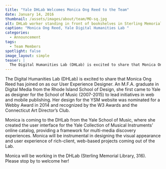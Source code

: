 ```yaml
---
title: "Yale DHLab Welcomes Monica Ong Reed to the Team"
date: January 14, 2016
thumbnail: /assets/images/about/team/MO-sq.jpg
alt: DHLab worker standing in front of bookshelves in Sterling Memorial Library.
caption: "Monica Ong Reed, Yale Digital Humanities Lab "
categories: 
  - Announcement
tags: 
  - Team Members
spotlight: false 
image_layout: simple
teaser: |
  The Digital Humanities Lab (DHLab) is excited to share that Monica Ong Reed has joined on as our User Experience Designer. An M.F.A. graduate in Digital Media from the Rhode Island School of Design,...
---
```


The Digital Humanities Lab (DHLab) is excited to share that Monica Ong Reed has joined on as our User Experience Designer. An M.F.A. graduate in Digital Media from the Rhode Island School of Design, she first came to Yale as designer for the School of Music (2007-2015) to lead initiatives in web and mobile publishing. Her design for the YSM website was nominated for a Webby Award in 2014 and recognized by the W3 Awards and the Connecticut Art Director’s Club.
   
Monica is coming to the DHLab from the Yale School of Music, where she created the user interface for the Yale Collection of Musical Instruments’ online catalog, providing a framework for multi-media discovery experiences. Monica will be instrumental in designing the visual appearance and user experience of rich-client, web-based projects coming out of the Lab.
   
Monica will be working in the DHLab (Sterling Memorial Library, 316). Please stop by to welcome her!